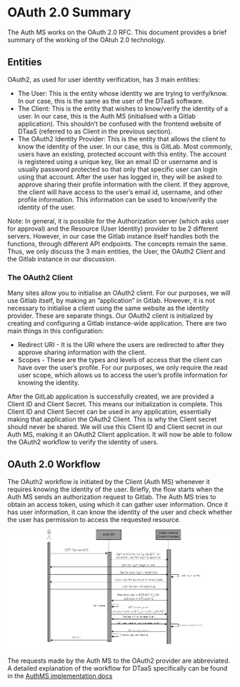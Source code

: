 # OAuth 2.0 Summary

The Auth MS works on the OAuth 2.0 RFC. This
document provides a brief summary of
the working of the OAtuh 2.0 technology.

## Entities

OAuth2, as used for user identity verification,
has 3 main entities:

- The User: This is the entity whose identity
  we are trying to verify/know. In our case,
  this is the same as the user of the DTaaS software.
- The Client: This is the entity that wishes to know/verify the identity
  of a user. In our case, this is the Auth MS (initialised with a Gitlab
  application). This shouldn’t be confused with the frontend website of
  DTaaS (referred to as Client in the previous section).
- The OAuth2 Identity Provider: This is the entity that allows the client
  to know the identity of the user. In our case, this is GitLab. Most
  commonly, users have an existing, protected account with this entity.
  The account is registered using a unique key,
  like an email ID or username and is usually
  password protected so that only that specific user
  can login using that account. After the user has logged in, they will
  be asked to approve sharing their profile information with the client.
  If they approve, the client will have access
  to the user’s email id, username, and other
  profile information. This information can be used to
  know/verify the identity of the user.

Note: In general, it is possible for the
Authorization server (which asks
user for approval) and the Resource (User Identity)
provider to be 2 different
servers. However, in our case the Gitlab instance
itself handles both the
functions, through different API endpoints.
The concepts remain the same.
Thus, we only discuss the 3 main entities, the User,
the OAuth2 Client and
the Gitlab instance in our discussion.

### The OAuth2 Client

Many sites allow you to initialise
an OAuth2 client. For our purposes,
we will use Gitlab itself, by making
an ”application” in Gitlab. However,
it is not necessary to initialise a client
using the same website as the identity provider.
These are separate things.
Our OAuth2 client is initialized by creating
and configuring a Gitlab
instance-wide application.
There are two main things in this configuration:

- Redirect URI - It is the URI where the users
  are redirected to after
  they approve sharing information
  with the client.
- Scopes - These are the types and levels
  of access that the client can
  have over the user’s profile.
  For our purposes, we only require the
  read user scope, which allows us
  to access the user’s profile information
  for knowing the identity.

After the GitLab application is successfully
created, we are provided a
Client ID and Client Secret.
This means our initialization is complete.
This Client ID and Client Secret can be used
in any application, essentially making
that application the OAuth2 Client.
This is why the Client secret should
never be shared. We will use this Client ID
and Client secret in our Auth
MS, making it an OAuth2 Client application.
It will now be able to follow
the OAuth2 workflow to verify the identity of users.

## OAuth 2.0 Workflow

The OAuth2 workflow is initiated by the
Client (Auth MS) whenever it
requires knowing the identity of the user.
Briefly, the flow starts when the
Auth MS sends an authorization request to Gitlab.
The Auth MS tries to
obtain an access token, using which it can gather
user information. Once it
has user information, it can know the identity of
the user and check whether
the user has permission to access the requested resource.

![alt text](oauth2-workflow.png)

The requests made by the Auth MS to
the OAuth2 provider
are abbreviated. A detailed explanation
of the workflow for
DTaaS specifically can be found in the
[AuthMS implementation docs](AUTHMS.md)